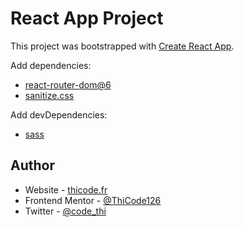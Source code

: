 # React App Project

This project was bootstrapped with [Create React App](https://github.com/facebook/create-react-app).

Add dependencies:

- [react-router-dom@6](https://reactrouter.com/docs/en/v6/getting-started/overview)
- [sanitize.css](https://www.npmjs.com/package/sanitize.css)

Add devDependencies:

- [sass](https://www.npmjs.com/package/sass)

## Author

- Website - [thicode.fr](https://thicode.fr/)
- Frontend Mentor - [@ThiCode126](https://www.frontendmentor.io/profile/ThiCode126)
- Twitter - [@code_thi](https://twitter.com/code_thi)